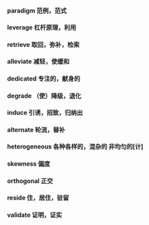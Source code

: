 #### paradigm 范例，范式
#### leverage 杠杆原理，利用
#### retrieve 取回，弥补，检索
#### alleviate 减轻，使缓和
#### dedicated 专注的，献身的
#### degrade （使）降级，退化
#### induce 引诱，招致，归纳出
#### alternate 轮流，替补
#### heterogeneous 各种各样的，混杂的 非均匀的[计]
#### skewness 偏度
#### orthogonal 正交
#### reside 住，居住，驻留
#### validate 证明，证实

